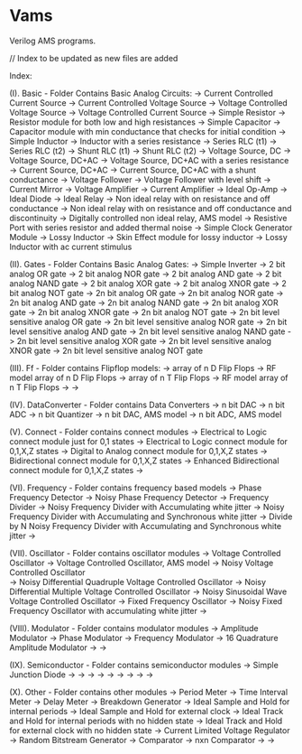 # Vams
Verilog AMS programs.

// Index to be updated as new files are added

Index:

(I). Basic - Folder Contains Basic Analog Circuits:
		-> Current Controlled Current Source
		-> Current Controlled Voltage Source
		-> Voltage Controlled Voltage Source
		-> Voltage Controlled Current Source
		-> Simple Resistor
		-> Resistor module for both low and high resistances
		-> Simple Capacitor
		-> Capacitor module with min conductance that checks for initial condition
		-> Simple Inductor
		-> Inductor with a series resistance
		-> Series RLC (t1)
		-> Series RLC (t2)
		-> Shunt RLC (t1)
		-> Shunt RLC (t2)
		-> Voltage Source, DC
		-> Voltage Source, DC+AC
		-> Voltage Source, DC+AC with a series resistance
		-> Current Source, DC+AC
		-> Current Source, DC+AC with a shunt conductance
		-> Voltage Follower
		-> Voltage Follower with level shift
		-> Current Mirror
		-> Voltage Amplifier
		-> Current Amplifier
		-> Ideal Op-Amp
		-> Ideal Diode
		-> Ideal Relay
		-> Non ideal relay with on resistance and off conductance
		-> Non ideal relay with on resistance and off conductance and discontinuity
		-> Digitally controlled non ideal relay, AMS model
		-> Resistive Port with series resistor and added thermal noise
		-> Simple Clock Generator Module
		-> Lossy Inductor
		-> Skin Effect module for lossy inductor
		-> Lossy Inductor with ac current stimulus

(II). Gates - Folder Contains Basic Analog Gates:
		-> Simple Inverter
		-> 2 bit analog OR gate
		-> 2 bit analog NOR gate
		-> 2 bit analog AND gate
		-> 2 bit analog NAND gate
		-> 2 bit analog XOR gate
		-> 2 bit analog XNOR gate
		-> 2 bit analog NOT gate
		-> 2n bit analog OR gate
		-> 2n bit analog NOR gate
		-> 2n bit analog AND gate
		-> 2n bit analog NAND gate
		-> 2n bit analog XOR gate
		-> 2n bit analog XNOR gate
		-> 2n bit analog NOT gate
		-> 2n bit level sensitive analog OR gate
		-> 2n bit level sensitive analog NOR gate
		-> 2n bit level sensitive analog AND gate
		-> 2n bit level sensitive analog NAND gate
		-> 2n bit level sensitive analog XOR gate
		-> 2n bit level sensitive analog XNOR gate
		-> 2n bit level sensitive analog NOT gate

(III). Ff - Folder contains Flipflop models:
		-> array of n D Flip Flops
		-> RF model array of n D Flip Flops
		-> array of n T Flip Flops
		-> RF model array of n T Flip Flops
		->
		->

(IV). DataConverter - Folder contains Data Converters
		-> n bit DAC
		-> n bit ADC
		-> n bit Quantizer
		-> n bit DAC, AMS model
		-> n bit ADC, AMS model
		
(V). Connect - Folder contains connect modules
		-> Electrical to Logic connect module just for 0,1 states
		-> Electrical to Logic connect module for 0,1,X,Z states
		-> Digital to Analog connect module for 0,1,X,Z states
		-> Bidirectional connect module for 0,1,X,Z states
		-> Enhanced Bidirectional connect module for 0,1,X,Z states
		->
		
(VI). Frequency - Folder contains frequency based models
		-> Phase Frequency Detector
		-> Noisy Phase Frequency Detector
		-> Frequency Divider
		-> Noisy Frequency Divider with Accumulating white jitter
		-> Noisy Frequency Divider with Accumulating and Synchronous white jitter
		-> Divide by N Noisy Frequency Divider with Accumulating and Synchronous white jitter
		-> 
		
(VII). Oscillator - Folder contains oscillator modules
		-> Voltage Controlled Oscillator
		-> Voltage Controlled Oscillator, AMS model
		-> Noisy Voltage Controlled Oscillator		
		-> Noisy Differential Quadruple Voltage Controlled Oscillator
		-> Noisy Differential Multiple Voltage Controlled Oscillator
		-> Noisy Sinusoidal Wave Voltage Controlled Oscillator
		-> Fixed Frequency Oscillator
		-> Noisy Fixed Frequency Oscillator with accumulating white jitter
		-> 
		
(VIII). Modulator - Folder contains modulator modules
		-> Amplitude Modulator
		-> Phase Modulator
		-> Frequency Modulator
		-> 16 Quadrature Amplitude Modulator
		->
		->
		
(IX). Semiconductor - Folder contains semiconductor modules
		-> Simple Junction Diode
		->
		->
		->
		->
		->
		->
		->
		->
		->
		
(X). Other - Folder contains other modules
		-> Period Meter
		-> Time Interval Meter
		-> Delay Meter
		-> Breakdown Generator
		-> Ideal Sample and Hold for internal periods
		-> Ideal Sample and Hold for external clock
		-> Ideal Track and Hold for internal periods with no hidden state
		-> Ideal Track and Hold for external clock with no hidden state
		-> Current Limited Voltage Regulator
		-> Random Bitstream Generator
		-> Comparator
		-> nxn Comparator
		->
		->
		

